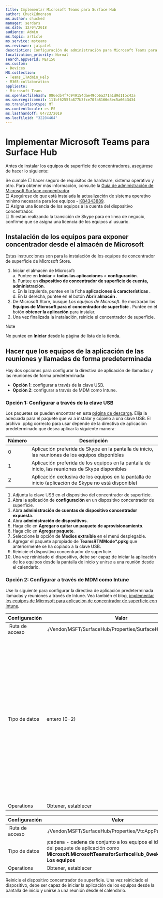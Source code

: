 ```yaml
---
title: Implementar Microsoft Teams para Surface Hub
author: ChuckEdmonson
ms.author: chucked
manager: serdars
ms.date: 12/04/2018
audience: Admin
ms.topic: article
ms.service: msteams
ms.reviewer: jatpatel
description: Configuración de administración para Microsoft Teams para concentrador de superficie.
localization_priority: Normal
search.appverid: MET150
ms.custom:
- Devices
MS.collection:
- Teams_ITAdmin_Help
- M365-collaboration
appliesto:
- Microsoft Teams
ms.openlocfilehash: 086edb4f7c949154dae49cb6a371a1d9d11bc43a
ms.sourcegitcommit: 111bf6255fa877b3fce70fa8166e8ec5a6643434
ms.translationtype: MT
ms.contentlocale: es-ES
ms.lasthandoff: 04/23/2019
ms.locfileid: "32204464"
---
```

<a name="deploy-microsoft-teams-for-surface-hub"></a>Implementar Microsoft Teams para Surface Hub
======================================

Antes de instalar los equipos de superficie de concentradores, asegúrese de hacer lo siguiente:

 Se cumple □ hacer seguro de requisitos de hardware, sistema operativo y otro. Para obtener más información, consulte la [Guía de administración de Microsoft Surface concentrador](https://docs.microsoft.com/surface-hub/).<br>
 □ Asegúrese de que está instalada la actualización de sistema operativo mínimo necesaria para los equipos - [KB4343889](https://support.microsoft.com/help/4343889).<br>
 □ Asigna una licencia de los equipos a la cuenta del dispositivo concentrador.<br>
 □ Si están realizando la transición de Skype para en línea de negocio, confirme que se asigna una licencia de los equipos al usuario.

## <a name="install-teams-for-surface-hub-from-the-microsoft-store"></a>Instalación de los equipos para exponer concentrador desde el almacén de Microsoft 

Estas instrucciones son para la instalación de los equipos de concentrador de superficie de Microsoft Store. 
 
1. Iniciar el almacén de Microsoft:<br>
   a. Puntee en **Iniciar** > **todas las aplicaciones** > **configuración**.<br> b. Puntee en **dispositivo de concentrador de superficie de cuenta, administración**.<br>
   c. En la izquierda, puntee en la ficha **aplicaciones & características** .<br> d. En la derecha, puntee en el botón **Abrir almacén** . 
2. De Microsoft Store, busque *Los equipos de Microsoft*. Se mostrarán los **Equipos de Microsoft para el concentrador de superficie** . Puntee en el botón **obtener la aplicación** para instalar.  
3. Una vez finalizada la instalación, reinicie el concentrador de superficie. 

> [!NOTE]
> No puntee en **Iniciar** desde la página de lista de la tienda.

## <a name="make-teams-the-default-calling-and-meetings-application"></a>Hacer que los equipos de la aplicación de las reuniones y llamadas de forma predeterminada
 
Hay dos opciones para configurar la directiva de aplicación de llamadas y las reuniones de forma predeterminada: 

- **Opción 1**: configurar a través de la clave USB. 
- **Opción 2**: configurar a través de MDM como Intune.
 
### <a name="option-1-configure-via-usb-key"></a>Opción 1: Configurar a través de la clave USB 
 
Los paquetes se pueden encontrar en esta [página de descarga](https://1drv.ms/f/s!ArcnbnREun0Vnp9Wps9MlWB-UJZw3g). Elija la adecuada para el paquete que va a instalar y cópielo a una clave USB. El archivo .ppkg correcto para usar depende de la directiva de aplicación predeterminado que desea aplicar la siguiente manera: 

|Número  |Descripción  |
|---------|---------|
|0     | Aplicación preferida de Skype en la pantalla de inicio, las reuniones de los equipos disponibles        |
|1     | Aplicación preferida de los equipos en la pantalla de inicio, las reuniones de Skype disponibles        |
|2     | Aplicación exclusiva de los equipos en la pantalla de inicio (aplicación de Skype no está disponible)        |
 
1. Adjunta la clave USB en el dispositivo del concentrador de superficie. 
2. Abra la aplicación de **configuración** en un dispositivo concentrador de superficie. 
3. Abra **administración de cuentas de dispositivo concentrador expuesta**.
4. Abra **administración de dispositivos**. 
5. Haga clic en **Agregar o quitar un paquete de aprovisionamiento**. 
6. Haga clic en **Agregar paquete**.
7. Seleccione la opción de **Medios extraíble** en el menú desplegable. 
8. Agregar el paquete apropiado de <strong>TeamsRTMMode*.ppkg</strong> que anteriormente se ha copiado a la clave USB. 
9. Reinicie el dispositivo concentrador de superficie. 
10. Una vez reiniciado el dispositivo, debe ser capaz de iniciar la aplicación de los equipos desde la pantalla de inicio y unirse a una reunión desde el calendario. 

### <a name="option-2-configure-via-mdm-such-as-intune"></a>Opción 2: Configurar a través de MDM como Intune 

Use lo siguiente para configurar la directiva de aplicación predeterminada llamadas y reuniones a través de Intune. Vea también el blog, [implementar los equipos de Microsoft para aplicación de concentrador de superficie con Intune](https://y0av.me/2018/07/16/deploy-the-microsoft-teams-for-surface-hub-app-using-intune/).

|Configuración   |Valor    |Descripción    |
|----------|---------|---------|
| Ruta de acceso      | ./Vendor/MSFT/SurfaceHub/Properties/SurfaceHubMeetingMode        |
|Tipo de datos | entero (0-2)   |0 - aplicación preferida de Skype en la pantalla de inicio, las reuniones de los equipos disponibles<br>1 - equipos aplicación preferida en la pantalla de inicio, las reuniones de Skype disponibles<br>2 - equipos aplicación exclusivo en la pantalla de inicio (aplicación de Skype no está disponible) |
|Operations| Obtener, establecer        |

|Configuración   |Valor    |
|----------|---------|
| Ruta de acceso      | ./Vendor/MSFT/SurfaceHub/Properties/VtcAppPackageId        |
|Tipo de datos | ¡cadena - cadena de conjunto a los equipos el identificador del paquete de aplicación como **Microsoft.MicrosoftTeamsforSurfaceHub_8wekyb3d8bbwe! Los equipos** |
|Operations| Obtener, establecer        |

Reinicie el dispositivo concentrador de superficie. Una vez reiniciado el dispositivo, debe ser capaz de iniciar la aplicación de los equipos desde la pantalla de inicio y unirse a una reunión desde el calendario.

